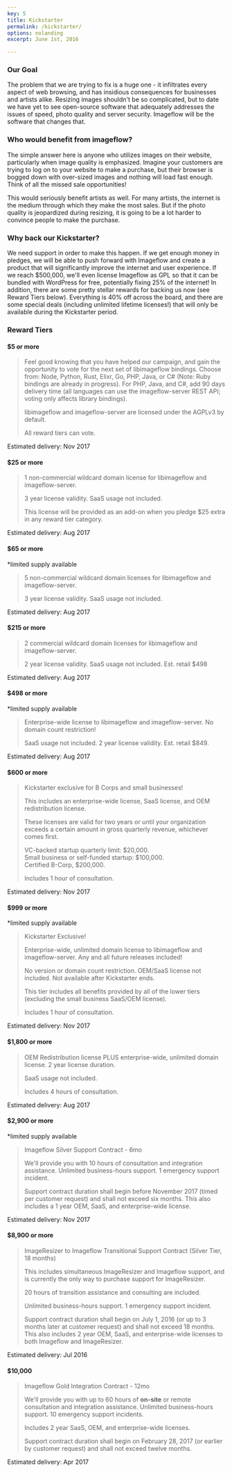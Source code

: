 ```yaml
---
key: 5
title: Kickstarter
permalink: /kickstarter/
options: nolanding
excerpt: June 1st, 2016

---
```




### Our Goal

The problem that we are trying to fix is a huge one - it infiltrates every aspect of web browsing, and has insidious consequences for businesses and artists alike.  Resizing images shouldn't be so complicated, but to date we have yet to see open-source software that adequately addresses the issues of speed, photo quality and server security.  Imageflow will be the software that changes that.

### Who would benefit from imageflow?

The simple answer here is anyone who utilizes images on their website, particularly when image quality is emphasized.  Imagine your customers are trying to log on to your website to make a purchase, but their browser is bogged down with over-sized images and nothing will load fast enough.  Think of all the missed sale opportunities!  

This would seriously benefit artists as well.  For many artists, the internet is the medium through which they make the most sales.  But if the photo quality is jeopardized during resizing, it is going to be a lot harder to convince people to make the purchase.


### Why back our Kickstarter?

We need support in order to make this happen.  If we get enough money in pledges, we will be able to push forward with Imageflow and create a product that will significantly improve the internet and user experience.  If we reach $500,000, we'll even license Imageflow as GPL so that it can be bundled with WordPress for free, potentially fixing 25% of the internet!  In addition, there are some pretty stellar rewards for backing us now (see Reward Tiers below).  Everything is 40% off across the board, and there are some special deals (including unlimited lifetime licenses!) that will only be available during the Kickstarter period.

### Reward Tiers

#### $5 or more

> Feel good knowing that you have helped our campaign, and gain the opportunity to vote for the next set of libimageflow bindings.  Choose from: Node, Python, Rust, Elixr, Go, PHP, Java, or C# (Note: Ruby bindings are already in progress).  For PHP, Java, and C#, add 90 days delivery time (all languages can use the imageflow-server REST API; voting only affects library bindings).
>
> libimageflow and imageflow-server are licensed under the AGPLv3 by default.
>
> All reward tiers can vote.

Estimated delivery:
Nov 2017

#### $25 or more

> 1 non-commercial wildcard domain license for libimageflow and imageflow-server.
>
> 3 year license validity. SaaS usage not included.
>
> This license will be provided as an add-on when you pledge $25 extra in any reward tier category.

Estimated delivery:
Aug 2017

#### $65 or more 
*limited supply available

> 5 non-commercial wildcard domain licenses for libimageflow and imageflow-server.
>
> 3 year license validity. SaaS usage not included.


Estimated delivery:
Aug 2017

#### $215 or more

> 2 commercial wildcard domain licenses for libimageflow and imageflow-server.
>
> 2 year license validity. SaaS usage not included.  Est. retail $498

Estimated delivery:
Aug 2017

#### $498 or more
*limited supply available

> Enterprise-wide license to libimageflow and imageflow-server. No domain count restriction!
>
> SaaS usage not included. 2 year license validity. Est. retail $849.

Estimated delivery:
Aug 2017

#### $600 or more

> Kickstarter exclusive for B Corps and small businesses!
>
> This includes an enterprise-wide license, SaaS license, and OEM redistribution license.
>
> These licenses are valid for two years or until your organization exceeds a certain amount in gross quarterly revenue, whichever comes first.
>
> VC-backed startup quarterly limit: $20,000.   
> Small business or self-funded startup: $100,000.   
> Certified B-Corp, $200,000.
>
> Includes 1 hour of consultation.

Estimated delivery:
Nov 2017

#### $999 or more
*limited supply available

> Kickstarter Exclusive!
>
> Enterprise-wide, unlimited domain license to libimageflow and imageflow-server. 
> Any and all future releases included!
>
> No version or domain count restriction. OEM/SaaS license not included. Not available after Kickstarter ends.
>
> This tier includes all benefits provided by all of the lower tiers (excluding the small business SaaS/OEM license).
> 
> Includes 1 hour of consultation.

Estimated delivery:
Nov 2017

#### $1,800 or more

> OEM Redistribution license PLUS enterprise-wide, unlimited domain license. 
> 2 year license duration.
>
> SaaS usage not included.   
>
> Includes 4 hours of consultation.

Estimated delivery:
Aug 2017

#### $2,900 or more
*limited supply available

> Imageflow Silver Support Contract - 6mo
>
> We'll provide you with 10 hours of consultation and integration assistance. Unlimited business-hours support. 1 emergency support incident.
>
> Support contract duration shall begin before November 2017 (timed per customer request) and shall not exceed six months. This also includes a 1 year OEM, SaaS, and enterprise-wide license.

Estimated delivery:
Nov 2017

#### $8,900 or more

> ImageResizer to Imageflow Transitional Support Contract (Silver Tier, 18 months)
>
> This includes simultaneous ImageResizer and Imageflow support, and is currently the only way to purchase support for ImageResizer.
>
> 20 hours of transition assistance and consulting are included.
>
> Unlimited business-hours support. 1 emergency support incident.
> 
> Support contract duration shall begin on July 1, 2016 (or up to 3 months later at customer request) and shall not exceed 18 months. This also includes 2 year OEM, SaaS, and enterprise-wide licenses to both Imageflow and ImageResizer.

Estimated delivery:
Jul 2016

#### $10,000

> Imageflow Gold Integration Contract - 12mo
>
> We'll provide you with up to 60 hours of **on-site** or remote consultation and integration assistance. Unlimited business-hours support. 10 emergency support incidents.
>
> Includes 2 year SaaS, OEM, and enterprise-wide licenses.
>
> Support contract duration shall begin on February 28, 2017 (or earlier by customer request) and shall not exceed twelve months.

Estimated delivery:
Apr 2017
































